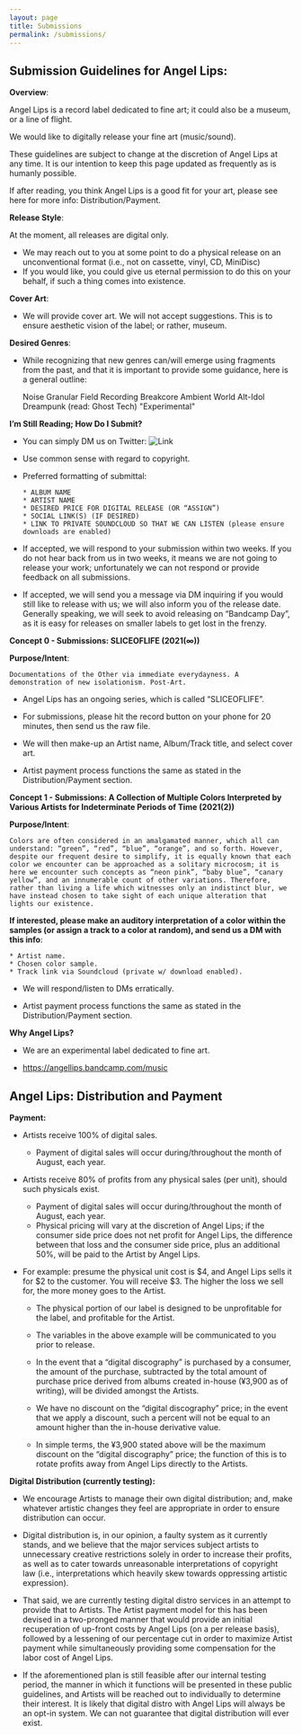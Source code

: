 ```yaml
---
layout: page
title: Submissions
permalink: /submissions/
---
```


## Submission Guidelines for Angel Lips:

**Overview**:

Angel Lips is a record label dedicated to fine art; it could also be a museum, or a line of flight.

We would like to digitally release your fine art (music/sound).

These guidelines are subject to change at the discretion of Angel Lips at any time. It is our intention to keep this page updated as frequently as is humanly possible.

If after reading, you think Angel Lips is a good fit for your art, please see here for more info: Distribution/Payment.

**Release Style**:

At the moment, all releases are digital only.

* We may reach out to you at some point to do a physical release on an unconventional format (i.e., not on cassette, vinyl, CD, MiniDisc)
* If you would like, you could give us eternal permission to do this on your behalf, if such a thing comes into existence.

**Cover Art**:

* We will provide cover art. We will not accept suggestions. This is to ensure aesthetic vision of the label; or rather, museum.

**Desired Genres**:

* While recognizing that new genres can/will emerge using fragments from the past, and that it is important to provide some guidance, here is a general outline:

    Noise
    Granular
    Field Recording
    Breakcore
    Ambient
    World
    Alt-Idol
    Dreampunk (read: Ghost Tech)
    "Experimental"

**I’m Still Reading; How Do I Submit?**

* You can simply DM us on Twitter: ![Link](https://twitter.com/AngelLipsSound)

* Use common sense with regard to copyright.

* Preferred formatting of submittal:

      * ALBUM NAME
      * ARTIST NAME
      * DESIRED PRICE FOR DIGITAL RELEASE (OR “ASSIGN”)
      * SOCIAL LINK(S) (IF DESIRED)
      * LINK TO PRIVATE SOUNDCLOUD SO THAT WE CAN LISTEN (please ensure downloads are enabled)

* If accepted, we will respond to your submission within two weeks. If you do not hear back from us in two weeks, it means we are not going to release your work; unfortunately we can not respond or provide feedback on all submissions.

* If accepted, we will send you a message via DM inquiring if you would still like to release with us; we will also inform you of the release date. Generally speaking, we will seek to avoid releasing on “Bandcamp Day”, as it is easy for releases on smaller labels to get lost in the frenzy.

**Concept 0 - Submissions: SLICEOFLIFE (2021(∞))**

**Purpose/Intent**:

    Documentations of the Other via immediate everydayness. A demonstration of new isolationism. Post-Art.

* Angel Lips has an ongoing series, which is called “SLICEOFLIFE”.

* For submissions, please hit the record button on your phone for 20 minutes, then send us the raw file.

* We will then make-up an Artist name, Album/Track title, and select cover art.

* Artist payment process functions the same as stated in the Distribution/Payment section.

**Concept 1 - Submissions: A Collection of Multiple Colors Interpreted by Various Artists for Indeterminate Periods of Time (2021(2))**

**Purpose/Intent**:

    Colors are often considered in an amalgamated manner, which all can understand: “green”, “red”, “blue”, “orange”, and so forth. However, despite our frequent desire to simplify, it is equally known that each color we encounter can be approached as a solitary microcosm; it is here we encounter such concepts as “neon pink”, “baby blue”, “canary yellow”, and an innumerable count of other variations. Therefore, rather than living a life which witnesses only an indistinct blur, we have instead chosen to take sight of each unique alteration that lights our existence.

**If interested, please make an auditory interpretation of a color within the samples (or assign a track to a color at random), and send us a DM with this info**:

    * Artist name.
    * Chosen color sample.
    * Track link via Soundcloud (private w/ download enabled).

* We will respond/listen to DMs erratically.

* Artist payment process functions the same as stated in the Distribution/Payment section.

**Why Angel Lips?**

* We are an experimental label dedicated to fine art.

* https://angellips.bandcamp.com/music

## Angel Lips: Distribution and Payment

**Payment:**

* Artists receive 100% of digital sales.
  * Payment of digital sales will occur during/throughout the month of August, each year.

* Artists receive 80% of profits from any physical sales (per unit), should such physicals exist.
  * Payment of digital sales will occur during/throughout the month of August, each year.
  * Physical pricing will vary at the discretion of Angel Lips; if the consumer side price does not net profit for Angel Lips, the difference between that loss and the consumer side price, plus an additional 50%, will be paid to the Artist by Angel Lips.

* For example: presume the physical unit cost is $4, and Angel Lips sells it for $2 to the customer. You will receive $3. The higher the loss we sell for, the more money goes to the Artist.
  * The physical portion of our label is designed to be unprofitable for the label, and profitable for the Artist.
  * The variables in the above example will be communicated to you prior to release.

  * In the event that a “digital discography” is purchased by a consumer, the amount of the purchase, subtracted by the total amount of purchase price derived from albums created in-house (¥3,900 as of writing), will be divided amongst the Artists.

  * We have no discount on the “digital discography” price; in the event that we apply a discount, such a percent will not be equal to an amount higher than the in-house derivative value.

  * In simple terms, the ¥3,900 stated above will be the maximum discount on the “digital discography” price; the function of this is to rotate profits away from Angel Lips directly to the Artists.

**Digital Distribution (currently testing):**

* We encourage Artists to manage their own digital distribution; and, make whatever artistic changes they feel are appropriate in order to ensure distribution can occur.

* Digital distribution is, in our opinion, a faulty system as it currently stands, and we believe that the major services subject artists to unnecessary creative restrictions solely in order to increase their profits, as well as to cater towards unreasonable interpretations of copyright law (i.e., interpretations which heavily skew towards oppressing artistic expression).

* That said, we are currently testing digital distro services in an attempt to provide that to Artists. The Artist payment model for this has been devised in a two-pronged manner that would provide an initial recuperation of up-front costs by Angel Lips (on a per release basis), followed by a lessening of our percentage cut in order to maximize Artist payment while simultaneously providing some compensation for the labor cost of Angel Lips.

* If the aforementioned plan is still feasible after our internal testing period, the manner in which it functions will be presented in these public guidelines, and Artists will be reached out to individually to determine their interest. It is likely that digital distro with Angel Lips will always be an opt-in system. We can not guarantee that digital distribution will ever exist.
